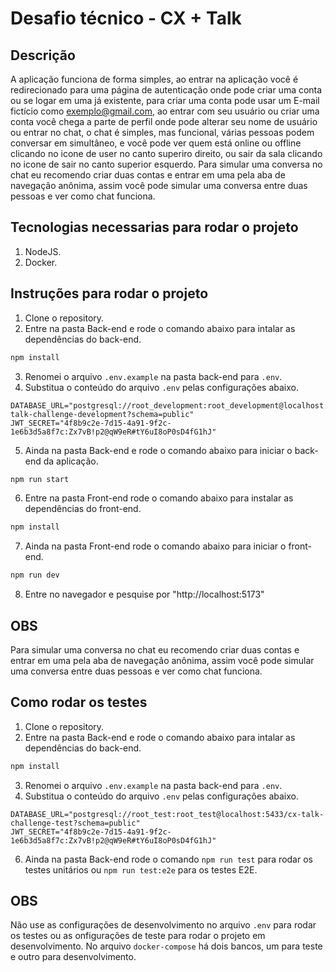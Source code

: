 # Desafio técnico - CX + Talk

## Descrição

A aplicação funciona de forma simples, ao entrar na aplicação você é redirecionado para uma página de autenticação onde pode criar uma conta ou se logar em uma já existente, para criar uma conta pode usar um E-mail fictício como exemplo@gmail.com, ao entrar com seu usuário ou criar uma conta você chega a parte de perfil onde pode alterar seu nome de usuário ou entrar no chat, o chat é simples, mas funcional, várias pessoas podem conversar em simultâneo, e você pode ver quem está online ou offline clicando no icone de user no canto superiro direito, ou sair da sala clicando no icone de sair no canto superior esquerdo. Para simular uma conversa no chat eu recomendo criar duas contas e entrar em uma pela aba de navegação anônima, assim você pode simular uma conversa entre duas pessoas e ver como chat funciona. 

## Tecnologias necessarias para rodar o projeto

1. NodeJS.
2. Docker.

## Instruções para rodar o projeto

1. Clone o repository.
2. Entre na pasta Back-end e rode o comando abaixo para intalar as dependências do back-end.
```bash
npm install
```
3. Renomei o arquivo `.env.example` na pasta back-end para `.env`.
4. Substitua o conteúdo do arquivo `.env` pelas configurações abaixo.
```env
DATABASE_URL="postgresql://root_development:root_development@localhost:5432/cx-talk-challenge-development?schema=public"
JWT_SECRET="4f8b9c2e-7d15-4a91-9f2c-1e6b3d5a8f7c:Zx7vB!p2@qW9eR#tY6uI8oP0sD4fG1hJ"
```
5. Ainda na pasta Back-end e rode o comando abaixo para iniciar o back-end da aplicação.
  ```bash
  npm run start
  ```
6. Entre na pasta Front-end rode o comando abaixo para instalar as dependências do front-end.
```bash
npm install
```
7. Ainda na pasta Front-end rode o comando abaixo para iniciar o front-end.
```bash
npm run dev
```
8. Entre no navegador e pesquise por "http://localhost:5173"

## OBS

Para simular uma conversa no chat eu recomendo criar duas contas e entrar em uma pela aba de navegação anônima, assim você pode simular uma conversa entre duas pessoas e ver como chat funciona. 

## Como rodar os testes

1. Clone o repository.
2. Entre na pasta Back-end e rode o comando abaixo para intalar as dependências do back-end.
```bash
npm install
```
3. Renomei o arquivo `.env.example` na pasta back-end para `.env`.
4. Substitua o conteúdo do arquivo `.env` pelas configurações abaixo.
```env
DATABASE_URL="postgresql://root_test:root_test@localhost:5433/cx-talk-challenge-test?schema=public"
JWT_SECRET="4f8b9c2e-7d15-4a91-9f2c-1e6b3d5a8f7c:Zx7vB!p2@qW9eR#tY6uI8oP0sD4fG1hJ"
```
6. Ainda na pasta Back-end rode o comando `npm run test` para rodar os testes unitários ou `npm run test:e2e` para os testes E2E.

## OBS
Não use as configurações de desenvolvimento no arquivo `.env` para rodar os testes ou as onfigurações de teste para rodar o projeto em desenvolvimento. No arquivo `docker-compose` há dois bancos, um para teste e outro para desenvolvimento.
